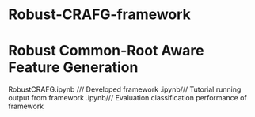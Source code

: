 # Robust-CRAFG-framework
# Robust Common-Root Aware Feature Generation

RobustCRAFG.ipynb /// Developed framework
.ipynb/// Tutorial running output from framework
.ipynb/// Evaluation classification performance of framework
